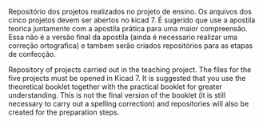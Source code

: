 Repositório dos projetos realizados no projeto de ensino. Os arquivos dos cinco projetos devem ser abertos no kicad 7.
É sugerido que use a apostila teorica juntamente com a apostila prática para uma maior compreensão.
Essa não é a versão final da apostila (ainda é necessario realizar uma correção ortografica) e tambem serão criados repositórios para as etapas de confecção.

Repository of projects carried out in the teaching project. The files for the five projects must be opened in Kicad 7. It is suggested that you use the theoretical booklet together with the practical booklet for greater understanding. This is not the final version of the booklet (it is still necessary to carry out a spelling correction) and repositories will also be created for the preparation steps.
